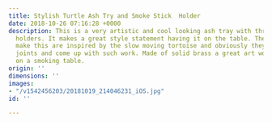 ```yaml
---
title: Stylish Turtle Ash Try and Smoke Stick  Holder
date: 2018-10-26 07:16:28 +0000
description: This is a very artistic and cool looking ash tray with three smoke stick
  holders. It makes a great style statement having it on the table. The artists who
  make this are inspired by the slow moving tortoise and obviously they smoke rolled
  joints and come up with such work. Made of solid brass a great art work to have
  on a smoking table.
origin: ''
dimensions: ''
images:
- "/v1542456203/20181019_214046231_iOS.jpg"
id: ''

---
```

